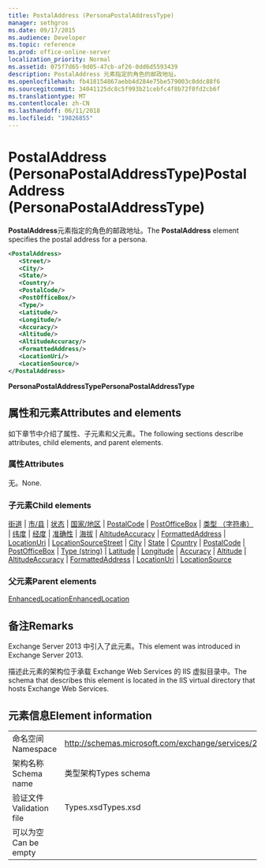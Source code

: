 ```yaml
---
title: PostalAddress (PersonaPostalAddressType)
manager: sethgros
ms.date: 09/17/2015
ms.audience: Developer
ms.topic: reference
ms.prod: office-online-server
localization_priority: Normal
ms.assetid: 075f7d65-9d05-47cb-af26-0dd6d5593439
description: PostalAddress 元素指定的角色的邮政地址。
ms.openlocfilehash: fb418154867aebb4d284e75be579003c0ddc88f6
ms.sourcegitcommit: 34041125dc8c5f993b21cebfc4f8b72f0fd2cb6f
ms.translationtype: MT
ms.contentlocale: zh-CN
ms.lasthandoff: 06/11/2018
ms.locfileid: "19826855"
---
```

# <a name="postaladdress-personapostaladdresstype"></a><span data-ttu-id="e87ac-103">PostalAddress (PersonaPostalAddressType)</span><span class="sxs-lookup"><span data-stu-id="e87ac-103">PostalAddress (PersonaPostalAddressType)</span></span>

<span data-ttu-id="e87ac-104">**PostalAddress**元素指定的角色的邮政地址。</span><span class="sxs-lookup"><span data-stu-id="e87ac-104">The **PostalAddress** element specifies the postal address for a persona.</span></span> 
  
```XML
<PostalAddress>
   <Street/>
   <City/>
   <State/>
   <Country/>
   <PostalCode/>
   <PostOfficeBox/>
   <Type/>
   <Latitude/>
   <Longitude/>
   <Accuracy/>
   <Altitude/>
   <AltitudeAccuracy/>
   <FormattedAddress/>
   <LocationUri/>
   <LocationSource/>
</PostalAddress>
```

 <span data-ttu-id="e87ac-105">**PersonaPostalAddressType**</span><span class="sxs-lookup"><span data-stu-id="e87ac-105">**PersonaPostalAddressType**</span></span>
## <a name="attributes-and-elements"></a><span data-ttu-id="e87ac-106">属性和元素</span><span class="sxs-lookup"><span data-stu-id="e87ac-106">Attributes and elements</span></span>

<span data-ttu-id="e87ac-107">如下章节中介绍了属性、子元素和父元素。</span><span class="sxs-lookup"><span data-stu-id="e87ac-107">The following sections describe attributes, child elements, and parent elements.</span></span>
  
### <a name="attributes"></a><span data-ttu-id="e87ac-108">属性</span><span class="sxs-lookup"><span data-stu-id="e87ac-108">Attributes</span></span>

<span data-ttu-id="e87ac-109">无。</span><span class="sxs-lookup"><span data-stu-id="e87ac-109">None.</span></span>
  
### <a name="child-elements"></a><span data-ttu-id="e87ac-110">子元素</span><span class="sxs-lookup"><span data-stu-id="e87ac-110">Child elements</span></span>

<span data-ttu-id="e87ac-111">[街道](street.md) | [市/县](city.md) | [状态](state-ex15websvcsotherref.md) | [国家/地区](country.md) | [PostalCode](postalcode.md) | [PostOfficeBox](postofficebox.md) | [类型 （字符串）](type-string.md) | [纬度](latitude.md) |  [经度](longitude.md) | [准确性](accuracy.md) | [海拔](altitude.md) | [AltitudeAccuracy](altitudeaccuracy.md) | [FormattedAddress](formattedaddress.md) | [LocationUri](locationuri.md) | [LocationSource](locationsource.md)</span><span class="sxs-lookup"><span data-stu-id="e87ac-111">[Street](street.md) | [City](city.md) | [State](state-ex15websvcsotherref.md) | [Country](country.md) | [PostalCode](postalcode.md) | [PostOfficeBox](postofficebox.md) | [Type (string)](type-string.md) | [Latitude](latitude.md) | [Longitude](longitude.md) | [Accuracy](accuracy.md) | [Altitude](altitude.md) | [AltitudeAccuracy](altitudeaccuracy.md) | [FormattedAddress](formattedaddress.md) | [LocationUri](locationuri.md) | [LocationSource](locationsource.md)</span></span>
  
### <a name="parent-elements"></a><span data-ttu-id="e87ac-112">父元素</span><span class="sxs-lookup"><span data-stu-id="e87ac-112">Parent elements</span></span>

[<span data-ttu-id="e87ac-113">EnhancedLocation</span><span class="sxs-lookup"><span data-stu-id="e87ac-113">EnhancedLocation</span></span>](enhancedlocation.md)
  
## <a name="remarks"></a><span data-ttu-id="e87ac-114">备注</span><span class="sxs-lookup"><span data-stu-id="e87ac-114">Remarks</span></span>

<span data-ttu-id="e87ac-115">Exchange Server 2013 中引入了此元素。</span><span class="sxs-lookup"><span data-stu-id="e87ac-115">This element was introduced in Exchange Server 2013.</span></span>
  
<span data-ttu-id="e87ac-116">描述此元素的架构位于承载 Exchange Web Services 的 IIS 虚拟目录中。</span><span class="sxs-lookup"><span data-stu-id="e87ac-116">The schema that describes this element is located in the IIS virtual directory that hosts Exchange Web Services.</span></span>
  
## <a name="element-information"></a><span data-ttu-id="e87ac-117">元素信息</span><span class="sxs-lookup"><span data-stu-id="e87ac-117">Element information</span></span>

|||
|:-----|:-----|
|<span data-ttu-id="e87ac-118">命名空间</span><span class="sxs-lookup"><span data-stu-id="e87ac-118">Namespace</span></span>  <br/> |http://schemas.microsoft.com/exchange/services/2006/types  <br/> |
|<span data-ttu-id="e87ac-119">架构名称</span><span class="sxs-lookup"><span data-stu-id="e87ac-119">Schema name</span></span>  <br/> |<span data-ttu-id="e87ac-120">类型架构</span><span class="sxs-lookup"><span data-stu-id="e87ac-120">Types schema</span></span>  <br/> |
|<span data-ttu-id="e87ac-121">验证文件</span><span class="sxs-lookup"><span data-stu-id="e87ac-121">Validation file</span></span>  <br/> |<span data-ttu-id="e87ac-122">Types.xsd</span><span class="sxs-lookup"><span data-stu-id="e87ac-122">Types.xsd</span></span>  <br/> |
|<span data-ttu-id="e87ac-123">可以为空</span><span class="sxs-lookup"><span data-stu-id="e87ac-123">Can be empty</span></span>  <br/> ||
   

